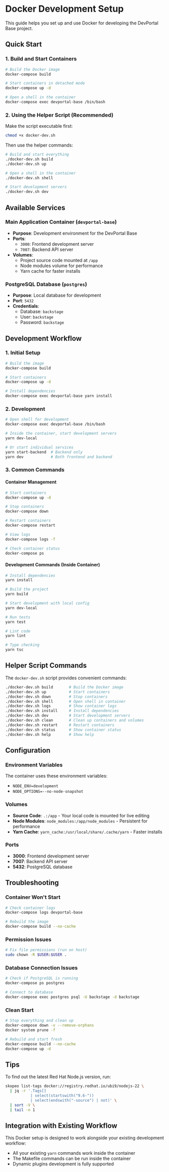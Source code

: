 # Docker Development Setup

This guide helps you set up and use Docker for developing the DevPortal Base project.

## Quick Start

### 1. Build and Start Containers

```bash
# Build the Docker image
docker-compose build

# Start containers in detached mode
docker-compose up -d

# Open a shell in the container
docker-compose exec devportal-base /bin/bash
```

### 2. Using the Helper Script (Recommended)

Make the script executable first:

```bash
chmod +x docker-dev.sh
```

Then use the helper commands:

```bash
# Build and start everything
./docker-dev.sh build
./docker-dev.sh up

# Open a shell in the container
./docker-dev.sh shell

# Start development servers
./docker-dev.sh dev
```

## Available Services

### Main Application Container (`devportal-base`)

- **Purpose**: Development environment for the DevPortal Base
- **Ports**: 
  - `3000`: Frontend development server
  - `7007`: Backend API server
- **Volumes**: 
  - Project source code mounted at `/app`
  - Node modules volume for performance
  - Yarn cache for faster installs

### PostgreSQL Database (`postgres`)

- **Purpose**: Local database for development
- **Port**: `5432`
- **Credentials**:
  - Database: `backstage`
  - User: `backstage` 
  - Password: `backstage`

## Development Workflow

### 1. Initial Setup

```bash
# Build the image
docker-compose build

# Start containers
docker-compose up -d

# Install dependencies
docker-compose exec devportal-base yarn install
```

### 2. Development

```bash
# Open shell for development
docker-compose exec devportal-base /bin/bash

# Inside the container, start development servers
yarn dev-local

# Or start individual services
yarn start-backend  # Backend only
yarn dev            # Both frontend and backend
```

### 3. Common Commands

#### Container Management

```bash
# Start containers
docker-compose up -d

# Stop containers
docker-compose down

# Restart containers
docker-compose restart

# View logs
docker-compose logs -f

# Check container status
docker-compose ps
```

#### Development Commands (Inside Container)

```bash
# Install dependencies
yarn install

# Build the project
yarn build

# Start development with local config
yarn dev-local

# Run tests
yarn test

# Lint code
yarn lint

# Type checking
yarn tsc
```

## Helper Script Commands

The `docker-dev.sh` script provides convenient commands:

```bash
./docker-dev.sh build       # Build the Docker image
./docker-dev.sh up          # Start containers
./docker-dev.sh down        # Stop containers
./docker-dev.sh shell       # Open shell in container
./docker-dev.sh logs        # Show container logs
./docker-dev.sh install     # Install dependencies
./docker-dev.sh dev         # Start development servers
./docker-dev.sh clean       # Clean up containers and volumes
./docker-dev.sh restart     # Restart containers
./docker-dev.sh status      # Show container status
./docker-dev.sh help        # Show help
```

## Configuration

### Environment Variables

The container uses these environment variables:

- `NODE_ENV=development`
- `NODE_OPTIONS=--no-node-snapshot`

### Volumes

- **Source Code**: `.:/app` - Your local code is mounted for live editing
- **Node Modules**: `node_modules:/app/node_modules` - Persistent for performance
- **Yarn Cache**: `yarn_cache:/usr/local/share/.cache/yarn` - Faster installs

### Ports

- **3000**: Frontend development server
- **7007**: Backend API server
- **5432**: PostgreSQL database

## Troubleshooting

### Container Won't Start

```bash
# Check container logs
docker-compose logs devportal-base

# Rebuild the image
docker-compose build --no-cache
```

### Permission Issues

```bash
# Fix file permissions (run on host)
sudo chown -R $USER:$USER .
```

### Database Connection Issues

```bash
# Check if PostgreSQL is running
docker-compose ps postgres

# Connect to database
docker-compose exec postgres psql -U backstage -d backstage
```

### Clean Start

```bash
# Stop everything and clean up
docker-compose down -v --remove-orphans
docker system prune -f

# Rebuild and start fresh
docker-compose build --no-cache
docker-compose up -d
```

## Tips

To find out the latest Red Hat Node.js version, run:

```bash
skopeo list-tags docker://registry.redhat.io/ubi9/nodejs-22 \
  | jq -r '.Tags[]
           | select(startswith("9.6-"))
           | select(endswith("-source") | not)' \
  | sort -V \
  | tail -n 1
```

## Integration with Existing Workflow

This Docker setup is designed to work alongside your existing development workflow:

- All your existing `yarn` commands work inside the container
- The Makefile commands can be run inside the container
- Dynamic plugins development is fully supported
